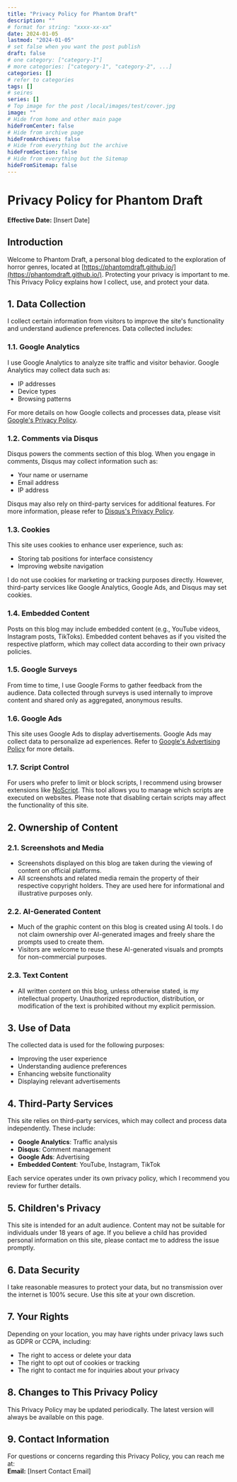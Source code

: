 ```yaml
---
title: "Privacy Policy for Phantom Draft"
description: ""
# format for string: "xxxx-xx-xx"
date: 2024-01-05
lastmod: "2024-01-05"
# set false when you want the post publish
draft: false
# one category: ["category-1"]
# more categories: ["category-1", "category-2", ...]
categories: []
# refer to categories
tags: []
# seires
series: []
# Top image for the post /local/images/test/cover.jpg
image: ""
# Hide from home and other main page
hideFromCenter: false
# Hide from archive page
hideFromArchives: false
# Hide from everything but the archive
hideFromSection: false
# Hide from everything but the Sitemap
hideFromSitemap: false
---
```

# Privacy Policy for Phantom Draft

**Effective Date:** [Insert Date]

## Introduction

Welcome to Phantom Draft, a personal blog dedicated to the exploration of horror genres, located at [https://phantomdraft.github.io/](https://phantomdraft.github.io/). Protecting your privacy is important to me. This Privacy Policy explains how I collect, use, and protect your data.

## 1. Data Collection

I collect certain information from visitors to improve the site's functionality and understand audience preferences. Data collected includes:

### 1.1. Google Analytics

I use Google Analytics to analyze site traffic and visitor behavior. Google Analytics may collect data such as:

- IP addresses
- Device types
- Browsing patterns

For more details on how Google collects and processes data, please visit [Google's Privacy Policy](https://policies.google.com/privacy).

### 1.2. Comments via Disqus

Disqus powers the comments section of this blog. When you engage in comments, Disqus may collect information such as:

- Your name or username
- Email address
- IP address

Disqus may also rely on third-party services for additional features. For more information, please refer to [Disqus's Privacy Policy](https://help.disqus.com/en/articles/1717103-disqus-privacy-policy).

### 1.3. Cookies

This site uses cookies to enhance user experience, such as:

- Storing tab positions for interface consistency
- Improving website navigation

I do not use cookies for marketing or tracking purposes directly. However, third-party services like Google Analytics, Google Ads, and Disqus may set cookies.

### 1.4. Embedded Content

Posts on this blog may include embedded content (e.g., YouTube videos, Instagram posts, TikToks). Embedded content behaves as if you visited the respective platform, which may collect data according to their own privacy policies.

### 1.5. Google Surveys

From time to time, I use Google Forms to gather feedback from the audience. Data collected through surveys is used internally to improve content and shared only as aggregated, anonymous results.

### 1.6. Google Ads

This site uses Google Ads to display advertisements. Google Ads may collect data to personalize ad experiences. Refer to [Google's Advertising Policy](https://policies.google.com/technologies/ads) for more details.

### 1.7. Script Control

For users who prefer to limit or block scripts, I recommend using browser extensions like [NoScript](https://noscript.net/). This tool allows you to manage which scripts are executed on websites. Please note that disabling certain scripts may affect the functionality of this site.

## 2. Ownership of Content

### 2.1. Screenshots and Media

- Screenshots displayed on this blog are taken during the viewing of content on official platforms.
- All screenshots and related media remain the property of their respective copyright holders. They are used here for informational and illustrative purposes only.

### 2.2. AI-Generated Content

- Much of the graphic content on this blog is created using AI tools. I do not claim ownership over AI-generated images and freely share the prompts used to create them.
- Visitors are welcome to reuse these AI-generated visuals and prompts for non-commercial purposes.

### 2.3. Text Content

- All written content on this blog, unless otherwise stated, is my intellectual property. Unauthorized reproduction, distribution, or modification of the text is prohibited without my explicit permission.

## 3. Use of Data

The collected data is used for the following purposes:

- Improving the user experience
- Understanding audience preferences
- Enhancing website functionality
- Displaying relevant advertisements

## 4. Third-Party Services

This site relies on third-party services, which may collect and process data independently. These include:

- **Google Analytics**: Traffic analysis
- **Disqus**: Comment management
- **Google Ads**: Advertising
- **Embedded Content**: YouTube, Instagram, TikTok

Each service operates under its own privacy policy, which I recommend you review for further details.

## 5. Children's Privacy

This site is intended for an adult audience. Content may not be suitable for individuals under 18 years of age. If you believe a child has provided personal information on this site, please contact me to address the issue promptly.

## 6. Data Security

I take reasonable measures to protect your data, but no transmission over the internet is 100% secure. Use this site at your own discretion.

## 7. Your Rights

Depending on your location, you may have rights under privacy laws such as GDPR or CCPA, including:

- The right to access or delete your data
- The right to opt out of cookies or tracking
- The right to contact me for inquiries about your privacy

## 8. Changes to This Privacy Policy

This Privacy Policy may be updated periodically. The latest version will always be available on this page.

## 9. Contact Information

For questions or concerns regarding this Privacy Policy, you can reach me at:  
**Email:** [Insert Contact Email]